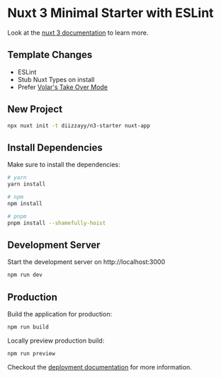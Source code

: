 # Nuxt 3 Minimal Starter with ESLint

Look at the [nuxt 3 documentation](https://v3.nuxtjs.org) to learn more.

## Template Changes

- ESLint
- Stub Nuxt Types on install
- Prefer [Volar's Take Over Mode](https://github.com/johnsoncodehk/volar/discussions/471)

## New Project

```sh
npx nuxt init -t diizzayy/n3-starter nuxt-app 
```

## Install Dependencies

Make sure to install the dependencies:

```bash
# yarn
yarn install

# npm
npm install

# pnpm
pnpm install --shamefully-hoist
```

## Development Server

Start the development server on http://localhost:3000

```bash
npm run dev
```

## Production

Build the application for production:

```bash
npm run build
```

Locally preview production build:

```bash
npm run preview
```

Checkout the [deployment documentation](https://v3.nuxtjs.org/docs/deployment) for more information.
